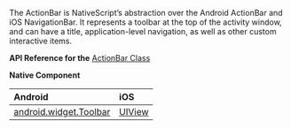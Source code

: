 The ActionBar is NativeScript’s abstraction over the Android ActionBar and iOS NavigationBar. It represents a toolbar at the top of the activity window, and can have a title, application-level navigation, as well as other custom interactive items.

**API Reference for the** [ActionBar Class](http://docs.nativescript.org/api-reference/modules/_ui_action_bar_.html)

**Native Component**

| Android                | iOS      |
|:-----------------------|:---------|
| [android.widget.Toolbar](https://developer.android.com/reference/android/widget/Toolbar.html) | [UIView](https://developer.apple.com/library/ios/documentation/UIKit/Reference/UIView_Class/) | 